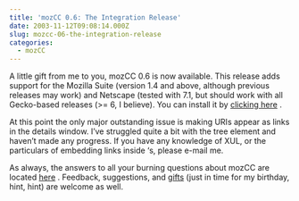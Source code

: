 ```yaml
---
title: 'mozCC 0.6: The Integration Release'
date: 2003-11-12T09:08:14.000Z
slug: mozcc-06-the-integration-release
categories:
  - mozCC
---
```

A little gift from me to you, mozCC 0.6 is now available. This release adds support for the Mozilla Suite (version 1.4 and above, although previous releases may work) and Netscape (tested with 7.1, but should work with all Gecko-based releases (>= 6, I believe). You can install it by [clicking here][1] .

At this point the only major outstanding issue is making URIs appear as links in the details window. I’ve struggled quite a bit with the tree element and haven’t made any progress. If you have any knowledge of XUL, or the particulars of embedding links inside &#8216;s, please e-mail me.

As always, the answers to all your burning questions about mozCC are located [here][2] . Feedback, suggestions, and [gifts][3]  (just in time for my birthday, hint, hint) are welcome as well.

 [1]: http://www.yergler.net/projects/mozcc/releases/mozcc-0.6.xpi
 [2]: http://www.yergler.net/projects/mozcc
 [3]: http://www.amazon.com/o/registry/NGLQZUUUV4F6
